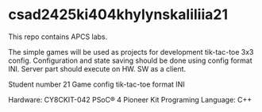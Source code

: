 # csad2425ki404khylynskaliliia21

This repo contains APCS labs.

The simple games will be used as projects for development tik-tac-toe 3x3 config.
Configuration and state saving should be done using config format INI.
Server part should execute on HW. SW as a client.

Student number 21
Game config tik-tac-toe
format INI

Hardware: CY8CKIT-042 PSoC® 4 Pioneer Kit
Programing Language: C++
